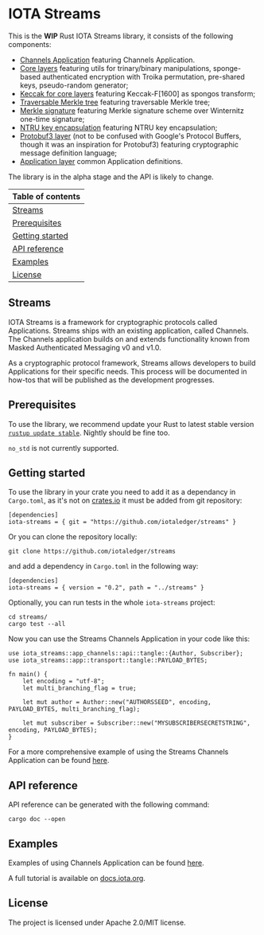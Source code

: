 # IOTA Streams

This is the **WIP** Rust IOTA Streams library, it consists of the following components:
* [Channels Application](iota-streams-app-channels/README.md) featuring Channels Application.
* [Core layers](iota-streams-core/README.md) featuring utils for trinary/binary manipulations, sponge-based authenticated encryption with Troika permutation, pre-shared keys, pseudo-random generator;
* [Keccak for core layers](iota-streams-core-keccak/README.md) featuring Keccak-F[1600] as spongos transform;
* [Traversable Merkle tree](iota-streams-core-merkletree/README.md) featuring traversable Merkle tree;
* [Merkle signature](iota-streams-core-mss/README.md) featuring Merkle signature scheme over Winternitz one-time signature;
* [NTRU key encapsulation](iota-streams-core-ntru/README.md) featuring NTRU key encapsulation;
* [Protobuf3 layer](iota-streams-protobuf3/README.md) (not to be confused with Google's Protocol Buffers, though it was an inspiration for Protobuf3) featuring cryptographic message definition language;
* [Application layer](iota-streams-app/README.md) common Application definitions.

The library is in the alpha stage and the API is likely to change.

|Table of contents|
|:----|
| [Streams](#overview)|
| [Prerequisites](#prerequisites)|
| [Getting started](#getting-started)|
| [API reference](#api-reference)|
| [Examples](#examples)|
| [License](#license)|

## Streams

IOTA Streams is a framework for cryptographic protocols called Applications. Streams ships with an existing application, called Channels. The Channels application builds on and extends functionality known from Masked Authenticated Messaging v0 and v1.0. 

As a cryptographic protocol framework, Streams allows developers to build Applications for their specific needs. This process will be documented in how-tos that will be published as the development progresses.

## Prerequisites

To use the library, we recommend update your Rust to latest stable version [`rustup update stable`](https://github.com/rust-lang/rustup.rs#keeping-rust-up-to-date). Nightly should be fine too.

`no_std` is not currently supported.

## Getting started

To use the library in your crate you need to add it as a dependancy in `Cargo.toml`, as it's not on [crates.io](https://crates.io/) it must be added from git repository:

```
[dependencies]
iota-streams = { git = "https://github.com/iotaledger/streams" }
```

Or you can clone the repository locally:

```
git clone https://github.com/iotaledger/streams
```

and add a dependency in `Cargo.toml` in the following way:

```
[dependencies]
iota-streams = { version = "0.2", path = "../streams" }
```

Optionally, you can run tests in the whole `iota-streams` project:

```
cd streams/
cargo test --all
```

Now you can use the Streams Channels Application in your code like this:

```
use iota_streams::app_channels::api::tangle::{Author, Subscriber};
use iota_streams::app::transport::tangle::PAYLOAD_BYTES;

fn main() {
    let encoding = "utf-8";
    let multi_branching_flag = true;

    let mut author = Author::new("AUTHORSSEED", encoding, PAYLOAD_BYTES, multi_branching_flag);
    
    let mut subscriber = Subscriber::new("MYSUBSCRIBERSECRETSTRING", encoding, PAYLOAD_BYTES);
}
```

For a more comprehensive example of using the Streams Channels Application can be found [here](examples/src/main.rs).

## API reference

API reference can be generated with the following command:
```
cargo doc --open
```

## Examples

Examples of using Channels Application can be found [here](examples/src/main.rs).

A full tutorial is available on [docs.iota.org](https://docs.iota.org/docs/channels/1.2/tutorials/build-a-messaging-app).

## License

The project is licensed under Apache 2.0/MIT license.
